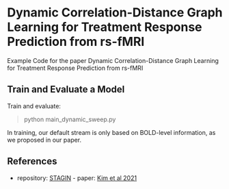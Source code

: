# Dynamic Correlation-Distance Graph Learning for Treatment Response Prediction from rs-fMRI
Example Code for the paper Dynamic Correlation-Distance Graph Learning for Treatment Response Prediction from rs-fMRI

## Train and Evaluate a Model
Train and evaluate:
> python main_dynamic_sweep.py

In training, our default stream is only based on BOLD-level information, as we proposed in our paper.

## References 
- repository: </url>[STAGIN](https://github.com/egyptdj/stagin) - paper: </url>[Kim et al 2021](https://arxiv.org/abs/2105.13495)

